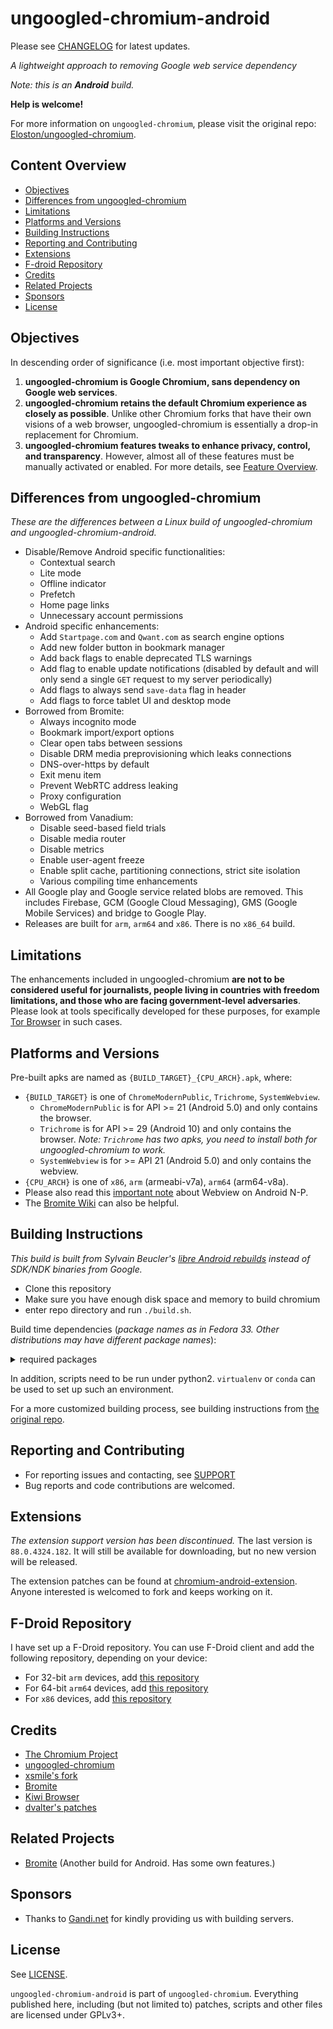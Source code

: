 # ungoogled-chromium-android

Please see [CHANGELOG](CHANGELOG.md) for latest updates.

*A lightweight approach to removing Google web service dependency*

*Note: this is an **Android** build.*

**Help is welcome!**

For more information on `ungoogled-chromium`, please visit the original repo: [Eloston/ungoogled-chromium](https://github.com/Eloston/ungoogled-chromium).

## Content Overview

* [Objectives](#objectives)
* [Differences from ungoogled-chromium](#differences-from-ungoogled-chromium)
* [Limitations](#limitations)
* [Platforms and Versions](#platforms-and-versions)
* [Building Instructions](#building-instructions)
* [Reporting and Contributing](#reporting-and-contributing)
* [Extensions](#extensions)
* [F-droid Repository](#f-droid-repository)
* [Credits](#credits)
* [Related Projects](#related-projects)
* [Sponsors](#sponsors)
* [License](#license)

## Objectives

In descending order of significance (i.e. most important objective first):

1. **ungoogled-chromium is Google Chromium, sans dependency on Google web services**.
2. **ungoogled-chromium retains the default Chromium experience as closely as possible**. Unlike other Chromium forks that have their own visions of a web browser, ungoogled-chromium is essentially a drop-in replacement for Chromium.
3. **ungoogled-chromium features tweaks to enhance privacy, control, and transparency**. However, almost all of these features must be manually activated or enabled. For more details, see [Feature Overview](https://github.com/eloston/ungoogled-chromium#feature-overview).

## Differences from ungoogled-chromium

*These are the differences between a Linux build of ungoogled-chromium and ungoogled-chromium-android.*

* Disable/Remove Android specific functionalities:
   * Contextual search
   * Lite mode
   * Offline indicator
   * Prefetch
   * Home page links
   * Unnecessary account permissions
* Android specific enhancements:
   * Add `Startpage.com` and `Qwant.com` as search engine options
   * Add new folder button in bookmark manager
   * Add back flags to enable deprecated TLS warnings
   * Add flag to enable update notifications (disabled by default and will only send a single `GET` request to my server periodically)
   * Add flags to always send `save-data` flag in header
   * Add flags to force tablet UI and desktop mode
* Borrowed from Bromite:
   * Always incognito mode
   * Bookmark import/export options
   * Clear open tabs between sessions
   * Disable DRM media preprovisioning which leaks connections
   * DNS-over-https by default
   * Exit menu item
   * Prevent WebRTC address leaking
   * Proxy configuration
   * WebGL flag
* Borrowed from Vanadium:
  * Disable seed-based field trials
  * Disable media router
  * Disable metrics
  * Enable user-agent freeze
  * Enable split cache, partitioning connections, strict site isolation
  * Various compiling time enhancements
* All Google play and Google service related blobs are removed. This includes Firebase, GCM (Google Cloud Messaging), GMS (Google Mobile Services) and bridge to Google Play. 
* Releases are built for `arm`, `arm64` and `x86`. There is no `x86_64` build.

## Limitations

The enhancements included in ungoogled-chromium **are not to be considered useful for journalists, people living in countries with freedom limitations, and those who are facing government-level adversaries**. Please look at tools specifically developed for these purposes, for example [Tor Browser](https://www.torproject.org/download/) in such cases.

## Platforms and Versions

Pre-built apks are named as `{BUILD_TARGET}_{CPU_ARCH}.apk`, where:
* `{BUILD_TARGET}` is one of `ChromeModernPublic`, `Trichrome`, `SystemWebview`.
  * `ChromeModernPublic` is for API >= 21 (Android 5.0) and only contains the browser.
  * `Trichrome` is for API >= 29 (Android 10) and only contains the browser. *Note: `Trichrome` has two apks, you need to install both for ungoogled-chromium to work.*
  * `SystemWebview` is for >= API 21 (Android 5.0) and only contains the webview.
* `{CPU_ARCH}` is one of `x86`, `arm` (armeabi-v7a), `arm64` (arm64-v8a).
* Please also read this [important note](https://chromium.googlesource.com/chromium/src/+/HEAD/android_webview/docs/build-instructions.md#Important-notes-for-N_P) about Webview on Android N-P.
* The [Bromite Wiki](https://github.com/bromite/bromite/wiki/Installing-SystemWebView) can also be helpful.

## Building Instructions
*This build is built from Sylvain Beucler's [libre Android rebuilds](https://android-rebuilds.beuc.net/) instead of SDK/NDK binaries from Google.*

* Clone this repository
* Make sure you have enough disk space and memory to build chromium
* enter repo directory and run `./build.sh`.

Build time dependencies (*package names as in Fedora 33. Other distributions may have different package names*):

<details>
  <summary>required packages</summary>
  
  ```
      bison
      bzip2
      clang
      curl
      dbus-devel
      expat-devel
      fakeroot-libs.i686
      flex
      git
      glib2
      glib2-devel
      glibc.i686
      glibc-devel.i686
      gnupg2
      gperf
      java-1.8.0-openjdk-devel
      java-1.8.0-openjdk-headless
      java-11-openjdk
      java-11-openjdk-devel
      java-11-openjdk-headless
      krb5-devel
      libatomic-static
      libdrm-devel
      libgcc.i686
      libstdc++-static
      libtool-ltdl.i686
      libtool-ltdl-devel.i686
      libuuid-devel
      libxkbcommon-devel
      lld
      llvm
      make
      maven
      ninja-build
      nodejs
      npm
      nss-devel
      passwd
      patch
      perl
      protobuf
      python2.7
      python3
      rsync
      tar
      unzip
      yasm
      wget
  ```
</details>

In addition, scripts need to be run under python2. `virtualenv` or `conda` can be used to set up such an environment.

For a more customized building process, see building instructions from [the original repo](https://github.com/Eloston/ungoogled-chromium/blob/master/docs/building.md).

## Reporting and Contributing

* For reporting issues and contacting, see [SUPPORT](SUPPORT.md)
* Bug reports and code contributions are welcomed.

## Extensions

*The extension support version has been discontinued.* The last version is `88.0.4324.182`. It will still be available for downloading, but no new version will be released.

The extension patches can be found at [chromium-android-extension](https://github.com/wchen342/chromium-android-extension). Anyone interested is welcomed to fork and keeps working on it.


## F-Droid Repository

I have set up a F-Droid repository. You can use F-Droid client and add the following repository, depending on your device:

 - For 32-bit `arm` devices, add [this repository](https://www.droidware.info/fdroid/repo?fingerprint=2144449AB1DD270EC31B6087409B5D0EA39A75A9F290DA62AC1B238A0EAAF851)
 - For 64-bit `arm64` devices, add [this repository](https://www.droidware.info/arm64/fdroid/repo?fingerprint=2144449AB1DD270EC31B6087409B5D0EA39A75A9F290DA62AC1B238A0EAAF851)
 - For `x86` devices, add [this repository](https://www.droidware.info/x86/fdroid/repo?fingerprint=2144449AB1DD270EC31B6087409B5D0EA39A75A9F290DA62AC1B238A0EAAF851)

## Credits

* [The Chromium Project](https://www.chromium.org/)
* [ungoogled-chromium](https://github.com/Eloston/ungoogled-chromium)
* [xsmile's fork](https://github.com/xsmile/ungoogled-chromium/tree/android)
* [Bromite](https://github.com/bromite/bromite)
* [Kiwi Browser](https://github.com/kiwibrowser)
* [dvalter's patches](https://github.com/dvalter/chromium-android-ext-dev)

## Related Projects

* [Bromite](https://github.com/bromite/bromite) (Another build for Android. Has some own features.)

## Sponsors

* Thanks to [Gandi.net](https://www.gandi.net/) for kindly providing us with building servers.

## License

See [LICENSE](LICENSE.md).

`ungoogled-chromium-android` is part of `ungoogled-chromium`. Everything published here, including (but not limited to) patches, scripts and other files are licensed under GPLv3+.
